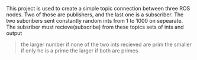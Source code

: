 This project is used to create a simple topic connection between three ROS nodes. 
Two of those are publishers, and the last one is a subscriber. 
The two subcribers sent constantly random ints from 1 to 1000 on sepearate. 
The subsriber must recieve(subscribe) from these topics sets of ints and output
  > the larger number if none of the two ints recieved are prim
  > the smaller if only he is a prime
  > the larger if both are primes
